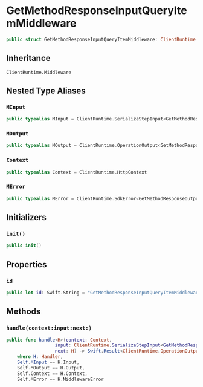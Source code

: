 # GetMethodResponseInputQueryItemMiddleware

``` swift
public struct GetMethodResponseInputQueryItemMiddleware: ClientRuntime.Middleware 
```

## Inheritance

`ClientRuntime.Middleware`

## Nested Type Aliases

### `MInput`

``` swift
public typealias MInput = ClientRuntime.SerializeStepInput<GetMethodResponseInput>
```

### `MOutput`

``` swift
public typealias MOutput = ClientRuntime.OperationOutput<GetMethodResponseOutputResponse>
```

### `Context`

``` swift
public typealias Context = ClientRuntime.HttpContext
```

### `MError`

``` swift
public typealias MError = ClientRuntime.SdkError<GetMethodResponseOutputError>
```

## Initializers

### `init()`

``` swift
public init() 
```

## Properties

### `id`

``` swift
public let id: Swift.String = "GetMethodResponseInputQueryItemMiddleware"
```

## Methods

### `handle(context:input:next:)`

``` swift
public func handle<H>(context: Context,
                  input: ClientRuntime.SerializeStepInput<GetMethodResponseInput>,
                  next: H) -> Swift.Result<ClientRuntime.OperationOutput<GetMethodResponseOutputResponse>, MError>
    where H: Handler,
    Self.MInput == H.Input,
    Self.MOutput == H.Output,
    Self.Context == H.Context,
    Self.MError == H.MiddlewareError
```
